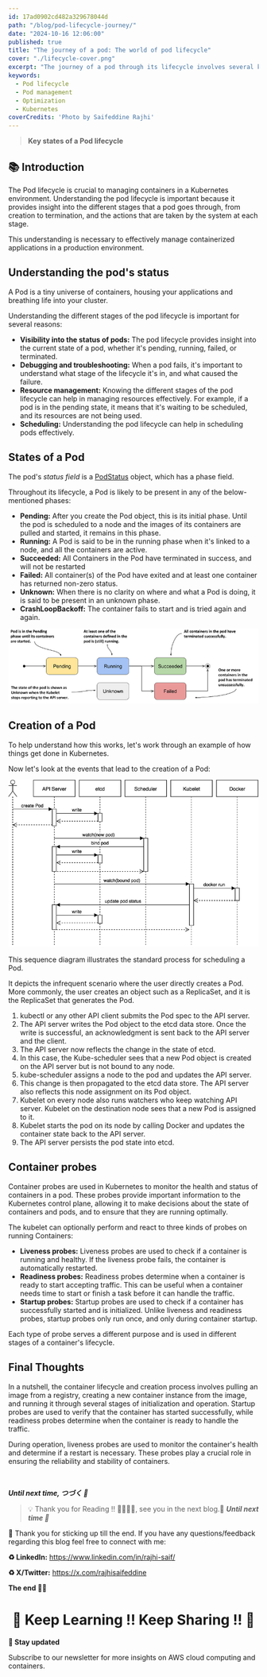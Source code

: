 ```yaml
---
id: 17ad0902cd482a329678044d
path: "/blog/pod-lifecycle-journey/"
date: "2024-10-16 12:06:00"
published: true
title: "The journey of a pod: The world of pod lifecycle"
cover: "./lifecycle-cover.png"
excerpt: "The journey of a pod through its lifecycle involves several key states, each critical to its functionality and performance."
keywords:
  - Pod lifecycle
  - Pod management
  - Optimization
  - Kubernetes
coverCredits: 'Photo by Saifeddine Rajhi'
---
```


> **Key states of a Pod lifecycle**

## 📚 Introduction

The Pod lifecycle is crucial to managing containers in a Kubernetes environment. Understanding the pod lifecycle is important because it provides insight into the different stages that a pod goes through, from creation to termination, and the actions that are taken by the system at each stage.

This understanding is necessary to effectively manage containerized applications in a production environment.

## Understanding the pod's status

A Pod is a tiny universe of containers, housing your applications and breathing life into your cluster.

Understanding the different stages of the pod lifecycle is important for several reasons:

* **Visibility into the status of pods:** The pod lifecycle provides insight into the current state of a pod, whether it's pending, running, failed, or terminated.
* **Debugging and troubleshooting:** When a pod fails, it's important to understand what stage of the lifecycle it's in, and what caused the failure.
* **Resource management:** Knowing the different stages of the pod lifecycle can help in managing resources effectively. For example, if a pod is in the pending state, it means that it's waiting to be scheduled, and its resources are not being used.
* **Scheduling:** Understanding the pod lifecycle can help in scheduling pods effectively.

## States of a Pod

The pod's _status field_ is a [PodStatus](https://kubernetes.io/docs/reference/generated/kubernetes-api/v1.31/#podstatus-v1-core) object, which has a phase field.

Throughout its lifecycle, a Pod is likely to be present in any of the below-mentioned phases:

* **Pending:** After you create the Pod object, this is its initial phase. Until the pod is scheduled to a node and the images of its containers are pulled and started, it remains in this phase.
* **Running:** A Pod is said to be in the running phase when it's linked to a node, and all the containers are active.
* **Succeeded:** All Containers in the Pod have terminated in success, and will not be restarted
* **Failed:** All container(s) of the Pod have exited and at least one container has returned non-zero status.
* **Unknown:** When there is no clarity on where and what a Pod is doing, it is said to be present in an unknown phase.
* **CrashLoopBackoff:** The container fails to start and is tried again and again.

![alt text](./states.png)

## Creation of a Pod

To help understand how this works, let's work through an example of how things get done in Kubernetes.

Now let's look at the events that lead to the creation of a Pod:

![alt text](./creation.png)

This sequence diagram illustrates the standard process for scheduling a Pod.

It depicts the infrequent scenario where the user directly creates a Pod. More commonly, the user creates an object such as a ReplicaSet, and it is the ReplicaSet that generates the Pod.

1. kubectl or any other API client submits the Pod spec to the API server.
2. The API server writes the Pod object to the etcd data store. Once the write is successful, an acknowledgment is sent back to the API server and the client.
3. The API server now reflects the change in the state of etcd.
4. In this case, the Kube-scheduler sees that a new Pod object is created on the API server but is not bound to any node.
5. kube-scheduler assigns a node to the pod and updates the API server.
6. This change is then propagated to the etcd data store. The API server also reflects this node assignment on its Pod object.
7. Kubelet on every node also runs watchers who keep watching API server. Kubelet on the destination node sees that a new Pod is assigned to it.
8. Kubelet starts the pod on its node by calling Docker and updates the container state back to the API server.
9. The API server persists the pod state into etcd.


## Container probes

Container probes are used in Kubernetes to monitor the health and status of containers in a pod.
These probes provide important information to the Kubernetes control plane, allowing it to make decisions about the state of containers and pods, and to ensure that they are running optimally.

The kubelet can optionally perform and react to three kinds of probes on running Containers:

* **Liveness probes:** Liveness probes are used to check if a container is running and healthy. If the liveness probe fails, the container is automatically restarted.
* **Readiness probes:** Readiness probes determine when a container is ready to start accepting traffic. This can be useful when a container needs time to start or finish a task before it can handle the traffic.
* **Startup probes:** Startup probes are used to check if a container has successfully started and is initialized. Unlike liveness and readiness probes, startup probes only run once, and only during container startup.

Each type of probe serves a different purpose and is used in different stages of a container's lifecycle.

## Final Thoughts

In a nutshell, the container lifecycle and creation process involves pulling an image from a registry, creating a new container instance from the image, and running it through several stages of initialization and operation. Startup probes are used to verify that the container has started successfully, while readiness probes determine when the container is ready to handle the traffic.

During operation, liveness probes are used to monitor the container's health and determine if a restart is necessary. These probes play a crucial role in ensuring the reliability and stability of containers.

<br>

**_Until next time, つづく 🎉_**

> 💡 Thank you for Reading !! 🙌🏻😁📃, see you in the next blog.🤘  _**Until next time 🎉**_

🚀 Thank you for sticking up till the end. If you have any questions/feedback regarding this blog feel free to connect with me:

**♻️ LinkedIn:** https://www.linkedin.com/in/rajhi-saif/

**♻️ X/Twitter:** https://x.com/rajhisaifeddine

**The end ✌🏻**

<h1 align="center">🔰 Keep Learning !! Keep Sharing !! 🔰</h1>

**📅 Stay updated**

Subscribe to our newsletter for more insights on AWS cloud computing and containers.
